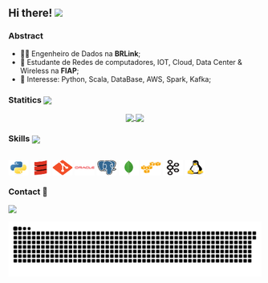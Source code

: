 ## Hi there! <img src="https://raw.githubusercontent.com/iampavangandhi/iampavangandhi/master/gifs/Hi.gif" width="30px"></h2>
### Abstract

- 👨‍💻 Engenheiro de Dados na **BRLink**;
- 🌱 Estudante de Redes de computadores, IOT, Cloud, Data Center & Wireless na **FIAP**;
- 💙 Interesse: Python, Scala, DataBase, AWS, Spark, Kafka;

### Statitics <img width="25px" align="center" src="https://www.svgrepo.com/show/80758/report.svg"></h2>

<p align="center">
  <a href="https://github.com/felipe-almeida-costa-leite">
   <img 
        align="center"
        height="165"
        src="https://github-readme-stats.vercel.app/api?username=felipe-almeida-costa-leite&show_icons=true&theme=dracula&include_all_commits=true&count_private=true"
   />
   </a>
  <a href="https://github.com/felipe-almeida-costa-leite">
   <img 
        align="center"
        height="130"
        src="https://github-readme-stats.vercel.app/api/top-langs/?username=felipe-almeida-costa-leite&layout=compact&langs_count=7&theme=dracula"
   />
  </a>
</p>

### Skills <img width="30px" align="center" src="https://img-premium.flaticon.com/png/512/2817/premium/2817082.png?token=exp=1629296902~hmac=77c68c0052531e04d90fc869d861b3a3"></h2> 

<div style="display: inline_block"><br>
  <img align="center" alt="Code-Python" height="30" width="40" src="https://raw.githubusercontent.com/devicons/devicon/master/icons/python/python-original.svg">
  <img align="center" alt="Code-Scala" height="30" width="40" src="https://raw.githubusercontent.com/devicons/devicon/master/icons/scala/scala-original.svg">
  <img align="center" alt="Code-Git" height="30" width="40" src="https://raw.githubusercontent.com/devicons/devicon/master/icons/git/git-original.svg">
  <img align="center" alt="DB-Oracle" height="30" width="40" src="https://raw.githubusercontent.com/devicons/devicon/master/icons/oracle/oracle-original.svg">
  <img align="center" alt="DB-Postgre" height="30" width="40" src="https://raw.githubusercontent.com/devicons/devicon/master/icons/postgresql/postgresql-original.svg">
  <img align="center" alt="DB-Mongo" height="30" width="40" src="https://raw.githubusercontent.com/devicons/devicon/master/icons/mongodb/mongodb-original.svg">
  <img align="center" alt="AWS" height="30" width="40" src="https://raw.githubusercontent.com/devicons/devicon/master/icons/amazonwebservices/amazonwebservices-original.svg">
  <img align="center" alt="Kafka" height="30" width="40" src="https://raw.githubusercontent.com/devicons/devicon/master/icons/apachekafka/apachekafka-original.svg">
  <img align="center" alt="Linux" height="30" width="40" src="https://raw.githubusercontent.com/devicons/devicon/master/icons/linux/linux-original.svg">
</div>
 
### Contact :iphone:

<div>
 <a href="https://www.linkedin.com/in/felipe-almeida-costa-leite/" target="_blank"><img src="https://img.shields.io/badge/-LinkedIn-%230077B5?style=for-the-badge&logo=linkedin&logoColor=white" target="_blank">
 </a>
</div>






![Snake animation](https://github.com/felipe-almeida-costa-leite/felipe-almeida-costa-leite/blob/output/github-contribution-grid-snake.svg)

  
